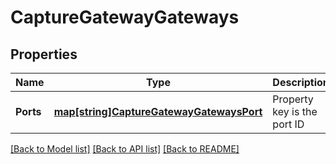 # CaptureGatewayGateways

## Properties
Name | Type | Description | Notes
------------ | ------------- | ------------- | -------------
**Ports** | [**map[string]CaptureGatewayGatewaysPort**](capture_gateway_gateways_port.md) | Property key is the port ID | [optional] [default to null]

[[Back to Model list]](../README.md#documentation-for-models) [[Back to API list]](../README.md#documentation-for-api-endpoints) [[Back to README]](../README.md)

